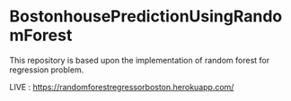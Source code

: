 # BostonhousePredictionUsingRandomForest
This repository is based upon the implementation of random forest  for regression problem. 

LIVE : https://randomforestregressorboston.herokuapp.com/

